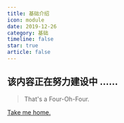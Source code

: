 ```yaml
---
title: 基础介绍
icon: module
date: 2019-12-26
category: 基础
timeline: false
star: true
article: false
---
```


<!-- more -->

## 该内容正在努力建设中 ......

> That's a Four-Oh-Four.

[Take me home.](/blog/)
